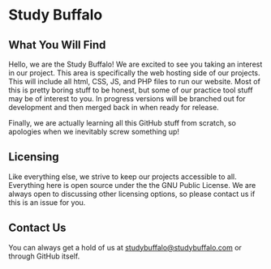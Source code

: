 # Study Buffalo
## What You Will Find
Hello, we are the Study Buffalo! We are excited to see you taking an interest in our project.
This area is specifically the web hosting side of our projects. This will include all html, 
CSS, JS, and PHP files to run our website. Most of this is pretty boring stuff to be honest, 
but some of our practice tool stuff may be of interest to you. In progress versions will
be branched out for development and then merged back in when ready for release.

Finally, we are actually learning all this GitHub stuff from scratch, so apologies when we
inevitably screw something up!

## Licensing
Like everything else, we strive to keep our projects accessible to all. Everything here is 
open source under the the GNU Public License. We are always open to discussing other 
licensing options, so please contact us if this is an issue for you.

## Contact Us
You can always get a hold of us at studybuffalo@studybuffalo.com or through GitHub itself.
